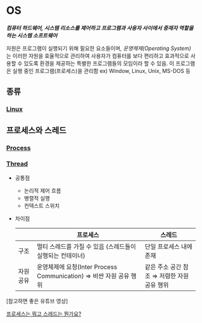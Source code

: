 # OS

***컴퓨터 하드웨어, 시스템 리소스를 제어하고 프로그램과 사용자 사이에서 중재자 역할을 하는 시스템 소프트웨어***

자원은 프로그램이 실행되기 위해 필요한 요소들이며,  *운영체제(Operating System)* 는 이러한 자원을 효율적으로 관리하여 사용자가 컴퓨터를 보다 편리하고 효과적으로 사용할 수 있도록 환경을 제공하는 특별한 프로그램들의 모임이라 할 수 있음. 이 프로그램은 실행 중인 프로그램(프로세스)을 관리함
ex) Window, Linux, Unix, MS-DOS 등

## 종류

### [Linux]()

## 프로세스와 스레드

### [Process]()

### [Thread](https://github.com/wonil-programmer/TIL/tree/main/OS/Thread)

- 공통점
    - 논리적 제어 흐름
    - 병렬적 실행
    - 컨텍스트 스위치
- 차이점
    
    
    |  | 프로세스 | 스레드 |
    | --- | --- | --- |
    | 구조 | 멀티 스레드를 가질 수 있음 (스레드들이 실행되는 컨테이너) | 단일 프로세스 내에 존재 |
    | 자원 공유 | 운영체제에 요청(Inter Process Communication) ⇒ 비싼 자원 공유 행위  | 같은 주소 공간 참조 ⇒ 저렴한 자원 공유 행위 |

[참고하면 좋은 유튜브 영상]

[프로세스는 뭐고 스레드는 뭔가요?](https://www.youtube.com/watch?v=iks_Xb9DtTM)